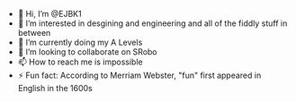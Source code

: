 - 👋 Hi, I’m @EJBK1
- 👀 I’m interested in desgining and engineering and all of the fiddly stuff in between 
- 🌱 I’m currently doing my A Levels
- 💞️ I’m looking to collaborate on SRobo
- 📫 How to reach me is impossible
- ⚡ Fun fact: According to Merriam Webster, "fun" first appeared in English in the 1600s

<!---
EJBK1/EJBK1 is a ✨ special ✨ repository because its `README.md` (this file) appears on your GitHub profile.
You can click the Preview link to take a look at your changes.
--->
